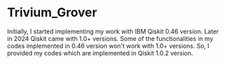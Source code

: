# Trivium_Grover
Initially, I started implementing my work with IBM Qiskit 0.46 version. Later in 2024 Qiskit came with 1.0+ versions. Some of the functionalities in my codes implemented in 0.46 version won't work with 1.0+ versions. So, I provided my codes which are implemented in Qiskit 1.0.2 version.
